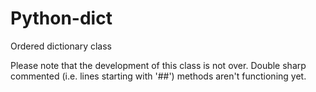 # Python-dict
Ordered dictionary class

Please note that the development of this class is not over.
Double sharp commented (i.e. lines starting with '##') methods aren't functioning yet.

